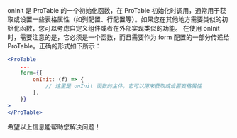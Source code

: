 onInit 是 ProTable 的一个初始化函数，在 ProTable 初始化时调用，通常用于获取或设置一些表格属性（如列配置、行配置等）。如果您在其他地方需要类似的初始化函数，您可以考虑自定义组件或者在外部实现类似的功能。
在使用 onInit 时，需要注意的是，它必须是一个函数，而且需要作为 form 配置的一部分传递给 ProTable。正确的形式如下所示：

```jsx
<ProTable
    ...
    form={{
        onInit: (f) => {
            // 这里是 onInit 函数的主体，它可以用来获取或设置表格属性
        },
    }}
>
</ProTable>
```

希望以上信息能帮助您解决问题！
